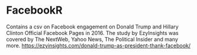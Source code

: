 # FacebookR
Contains a csv on Facebook engagement on Donald Trump and Hillary Clinton Official Facebook Pages in 2016.
The study by EzyInsights was covered by The NextWeb, Yahoo News, The Political Insider and many more. 
https://ezyinsights.com/donald-trump-as-president-thank-facebook/
